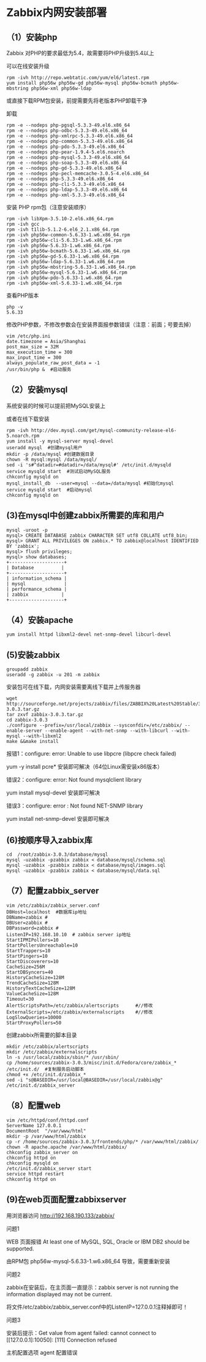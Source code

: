 # Zabbix内网安装部署

## （1）安装php

Zabbix 对PHP的要求最低为5.4，故需要将PHP升级到5.4以上

可以在线安装升级

    rpm -ivh http://repo.webtatic.com/yum/el6/latest.rpm
    yum install php56w php56w-gd php56w-mysql php56w-bcmath php56w-mbstring php56w-xml php56w-ldap

或直接下载RPM包安装，前提需要先将老版本PHP卸载干净

卸载

    rpm -e --nodeps php-pgsql-5.3.3-49.el6.x86_64
    rpm -e --nodeps php-odbc-5.3.3-49.el6.x86_64
    rpm -e --nodeps php-xmlrpc-5.3.3-49.el6.x86_64 
    rpm -e --nodeps php-common-5.3.3-49.el6.x86_64
    rpm -e --nodeps php-pdo-5.3.3-49.el6.x86_64
    rpm -e --nodeps php-pear-1.9.4-5.el6.noarch
    rpm -e --nodeps php-mysql-5.3.3-49.el6.x86_64 
    rpm -e --nodeps php-soap-5.3.3-49.el6.x86_64
    rpm -e --nodeps php-gd-5.3.3-49.el6.x86_64
    rpm -e --nodeps php-pecl-memcache-3.0.5-4.el6.x86_64
    rpm -e --nodeps php-5.3.3-49.el6.x86_64
    rpm -e --nodeps php-cli-5.3.3-49.el6.x86_64
    rpm -e --nodeps php-ldap-5.3.3-49.el6.x86_64
    rpm -e --nodeps php-xml-5.3.3-49.el6.x86_64

安装 PHP rpm包（注意安装顺序）

    rpm -ivh libXpm-3.5.10-2.el6.x86_64.rpm
    rpm -ivh gcc 
    rpm -ivh t1lib-5.1.2-6.el6_2.1.x86_64.rpm 
    rpm -ivh php56w-common-5.6.33-1.w6.x86_64.rpm 
    rpm -ivh php56w-cli-5.6.33-1.w6.x86_64.rpm 
    rpm -ivh php56w-5.6.33-1.w6.x86_64.rpm 
    rpm -ivh php56w-bcmath-5.6.33-1.w6.x86_64.rpm
    rpm -ivh php56w-gd-5.6.33-1.w6.x86_64.rpm 
    rpm -ivh php56w-ldap-5.6.33-1.w6.x86_64.rpm 
    rpm -ivh php56w-mbstring-5.6.33-1.w6.x86_64.rpm 
    rpm -ivh php56w-mysql-5.6.33-1.w6.x86_64.rpm 
    rpm -ivh php56w-pdo-5.6.33-1.w6.x86_64.rpm 
    rpm -ivh php56w-xml-5.6.33-1.w6.x86_64.rpm 

查看PHP版本 

    php -v
    5.6.33

修改PHP参数，不修改参数会在安装界面报参数错误（注意：前面；号要去掉）

    vim /etc/php.ini
    date.timezone = Asia/Shanghai
    post_max_size = 32M
    max_execution_time = 300
    max_input_time = 300
    always_populate_raw_post_data = -1
    /usr/bin/php &  #启动服务

## （2）安装mysql

系统安装的时候可以提前把MySQL安装上

或者在线下载安装

    rpm -ivh http://dev.mysql.com/get/mysql-community-release-el6-5.noarch.rpm
    yum install -y mysql-server mysql-devel
    useradd mysql  #创建mysql用户
    mkdir -p /data/mysql #创建数据目录
    chown -R mysql:mysql /data/mysql/
    sed -i 's#^datadir=#datadir=/data/mysql#' /etc/init.d/mysqld
    service mysqld start  #测试启动MySQL服务
    chkconfig mysqld on
    mysql_install_db  --user=mysql --data=/data/mysql #初始化mysql
    service mysqld start  #启动mysql
    chkconfig mysqld on

## (3)在mysql中创建zabbix所需要的库和用户

    mysql -uroot -p
    mysql> CREATE DATABASE zabbix CHARACTER SET utf8 COLLATE utf8_bin;
    mysql> GRANT ALL PRIVILEGES ON zabbix.* TO zabbix@localhost IDENTIFIED BY 'zabbix';
    mysql> flush privileges; 
    mysql> show databases; 
    +--------------------+   
    | Database          |   
    +--------------------+   
    | information_schema |   
    | mysql              |   
    | performance_schema |   
    | zabbix            |   
    +--------------------+

## （4）安装apache

    yum install httpd libxml2-devel net-snmp-devel libcurl-devel

## (5)安装zabbix

    groupadd zabbix
    useradd -g zabbix -u 201 -m zabbix

安装包可在线下载，内网安装需要离线下载并上传服务器

    wget http://sourceforge.net/projects/zabbix/files/ZABBIX%20Latest%20Stable/3.0.3/zabbix-3.0.3.tar.gz
    tar zxvf zabbix-3.0.3.tar.gz
    cd zabbix-3.0.3
    ./configure --prefix=/usr/local/zabbix --sysconfdir=/etc/zabbix/ --enable-server --enable-agent --with-net-snmp --with-libcurl --with-mysql --with-libxml2
    make &&make install

报错1：configure: error: Unable to use libpcre (libpcre check failed)

yum -y install pcre* 安装即可解决（64位Linux需安装x86版本）

错误2：configure: error: Not found mysqlclient library

yum install mysql-devel 安装即可解决

错误3：configure: error : Not found NET-SNMP library

yum install net-snmp-devel 安装即可解决

## (6)按顺序导入zabbix库

    cd  /root/zabbix-3.0.3/database/mysql
    mysql -uzabbix -pzabbix zabbix < database/mysql/schema.sql
    mysql -uzabbix -pzabbix zabbix < database/mysql/images.sql
    mysql -uzabbix -pzabbix zabbix < database/mysql/data.sql

## （7）配置zabbix_server

    vim /etc/zabbix/zabbix_server.conf
    DBHost=localhost  #数据库ip地址
    DBName=zabbix #
    DBUser=zabbix #
    DBPassword=zabbix #
    ListenIP=192.168.10.10  # zabbix server ip地址
    StartIPMIPollers=10
    StartPollersUnreachable=10
    StartTrappers=10
    StartPingers=10
    StartDiscoverers=10
    CacheSize=256M
    StartDBSyncers=40
    HistoryCacheSize=128M
    TrendCacheSize=128M
    HistoryTextCacheSize=128M
    ValueCacheSize=128M
    Timeout=30
    AlertScriptsPath=/etc/zabbix/alertscripts      #//修改
    ExternalScripts=/etc/zabbix/externalscripts    #//修改
    LogSlowQueries=10000
    StartProxyPollers=50

创建zabbix所需要的脚本目录

    mkdir /etc/zabbix/alertscripts
    mkdir /etc/zabbix/externalscripts
    ln -s /usr/local/zabbix/sbin/* /usr/sbin/
    cp /home/sources/zabbix-3.0.3/misc/init.d/Fedora/core/zabbix_* /etc/init.d/  #复制服务启动脚本
    chmod +x /etc/init.d/zabbix_*
    sed -i "s@BASEDIR=/usr/local@BASEDIR=/usr/local/zabbix@g" /etc/init.d/zabbix_server

## （8）配置web

    vim /etc/httpd/conf/httpd.conf
    ServerName 127.0.0.1
    DocumentRoot  "/var/www/html"
    mkdir -p /var/www/html/zabbix
    cp -r /home/sources/zabbix-3.0.3/frontends/php/* /var/www/html/zabbix/
    chown -R apache.apache /var/www/html/zabbix/
    chkconfig zabbix_server on
    chkconfig httpd on
    chkconfig mysqld on
    /etc/init.d/zabbix_server start
    service httpd restart
    chkconfig httpd on

## (9)在web页面配置zabbixserver

用浏览器访问 http://192.168.190.133/zabbix/

问题1

WEB 页面报错 At least one of MySQL, SQL, Oracle or IBM DB2 should be supported.

由RPM包 php56w-mysql-5.6.33-1.w6.x86_64 导致，需要重新安装

问题2

zabbix在安装后，在主页面一直提示：zabbix server is not running the information displayed may not be current.

将文件/etc/zabbix/zabbix_server.conf中的ListenIP=127.0.0.1注释掉即可！

问题3

安装后提示：Get value from agent failed: cannot connect to [[127.0.0.1]:10050]: [111] Connection refused

主机配置选项 agent 配置错误
